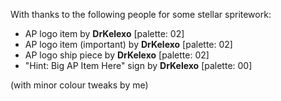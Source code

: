 With thanks to the following people for some stellar spritework:

- AP logo item by **DrKelexo** [palette: 02]
- AP logo item (important) by **DrKelexo** [palette: 02]
- AP logo ship piece by **DrKelexo** [palette: 02]
- "Hint: Big AP Item Here" sign by **DrKelexo** [palette: 00]

(with minor colour tweaks by me)
